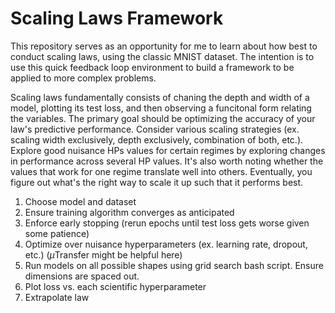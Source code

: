# Scaling Laws Framework

This repository serves as an opportunity for me to learn about how best to conduct scaling laws, using the classic MNIST dataset. The intention is to use this quick feedback loop environment to build a framework to be applied to more complex problems. 

Scaling laws fundamentally consists of chaning the depth and width of a model, plotting its test loss, and then observing a funcitonal form relating the variables. The primary goal should be optimizing the accuracy of your law's predictive performance. Consider various scaling strategies (ex. scaling width exclusively, depth exclusively, combination of both, etc.). Explore good nuisance HPs values for certain regimes by exploring changes in performance across several HP values. It's also worth noting whether the values that work for one regime translate well into others. Eventually, you figure out what's the right way to scale it up such that it performs best.


1. Choose model and dataset
2. Ensure training algorithm converges as anticipated
3. Enforce early stopping (rerun epochs until test loss gets worse given some patience)
4. Optimize over nuisance hyperparameters (ex. learning rate, dropout, etc.) ($\mu$Transfer might be helpful here)
5. Run models on all possible shapes using grid search bash script. Ensure dimensions are spaced out.
6. Plot loss vs. each scientific hyperparameter
7. Extrapolate law